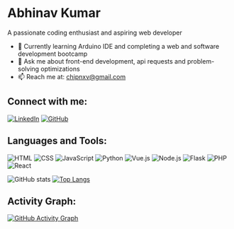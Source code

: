 # Abhinav Kumar

A passionate coding enthusiast and aspiring web developer
- 🌱 Currently learning Arduino IDE and completing a web and software development bootcamp
- 💬 Ask me about front-end development, api requests and problem-solving optimizations
- 📫 Reach me at: chipnxv@gmail.com

## Connect with me:
[![LinkedIn](https://img.shields.io/badge/LinkedIn-blue?logo=linkedin&logoColor=white)](https://www.linkedin.com/in/abhinav-kumar-v)
[![GitHub](https://img.shields.io/badge/GitHub-black?logo=github&logoColor=white)](https://github.com/abhinavuser)

## Languages and Tools:
![HTML](https://img.shields.io/badge/HTML-E34F26?style=for-the-badge&logo=html5&logoColor=white)
![CSS](https://img.shields.io/badge/CSS-1572B6?style=for-the-badge&logo=css3&logoColor=white)
![JavaScript](https://img.shields.io/badge/JavaScript-F7DF1E?style=for-the-badge&logo=javascript&logoColor=black)
![Python](https://img.shields.io/badge/Python-3776AB?style=for-the-badge&logo=python&logoColor=white)
![Vue.js](https://img.shields.io/badge/Vue.js-4FC08D?style=for-the-badge&logo=vue-dot-js&logoColor=white)
![Node.js](https://img.shields.io/badge/Node.js-339933?style=for-the-badge&logo=nodedotjs&logoColor=white)
![Flask](https://img.shields.io/badge/Flask-000000?style=for-the-badge&logo=flask&logoColor=white)
![PHP](https://img.shields.io/badge/PHP-777BB4?style=for-the-badge&logo=php&logoColor=white)
![React](https://img.shields.io/badge/react-20232A?style=for-the-badge&logo=react&logoColor=61DAFB)

![GitHub stats](https://github-readme-stats.vercel.app/api?username=abhinavuser&show_icons=true&theme=dark)
[![Top Langs](https://github-readme-stats.vercel.app/api/top-langs/?username=abhinavuser&layout=compact&theme=dark)](https://github.com/anuraghazra/github-readme-stats)


## Activity Graph:
[![GitHub Activity Graph](https://activity-graph.herokuapp.com/graph?username=abhinavuser&theme=react-dark)](https://github.com/ashutosh00710/github-readme-activity-graph)


